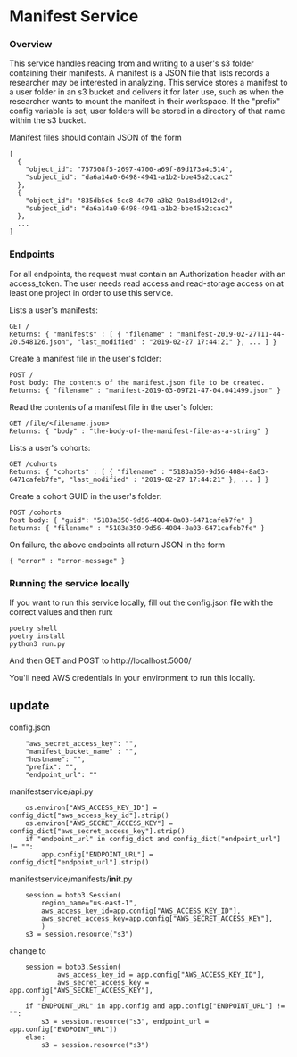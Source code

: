 # Manifest Service
### Overview
This service handles reading from and writing to a user's s3 folder containing their manifests. A manifest is a JSON file that lists records a researcher may be interested in analyzing. This service stores a manifest to a user folder in an s3 bucket and delivers it for later use, such as when the researcher wants to mount the manifest in their workspace. If the "prefix" config variable is set, user folders will be stored in a directory of that name within the s3 bucket.

Manifest files should contain JSON of the form

    [
      {
        "object_id": "757508f5-2697-4700-a69f-89d173a4c514",
        "subject_id": "da6a14a0-6498-4941-a1b2-bbe45a2ccac2"
      },
      {
        "object_id": "835db5c6-5cc8-4d70-a3b2-9a18ad4912cd",
        "subject_id": "da6a14a0-6498-4941-a1b2-bbe45a2ccac2"
      },
      ...
    ]

### Endpoints

For all endpoints, the request must contain an Authorization header with an access_token. The user needs read access and read-storage access
on at least one project in order to use this service.

Lists a user's manifests:

    GET /
    Returns: { "manifests" : [ { "filename" : "manifest-2019-02-27T11-44-20.548126.json", "last_modified" : "2019-02-27 17:44:21" }, ... ] }

Create a manifest file in the user's folder:

    POST /
    Post body: The contents of the manifest.json file to be created.
    Returns: { "filename" : "manifest-2019-03-09T21-47-04.041499.json" }

Read the contents of a manifest file in the user's folder:

    GET /file/<filename.json>
    Returns: { "body" : "the-body-of-the-manifest-file-as-a-string" }

Lists a user's cohorts:

    GET /cohorts
    Returns: { "cohorts" : [ { "filename" : "5183a350-9d56-4084-8a03-6471cafeb7fe", "last_modified" : "2019-02-27 17:44:21" }, ... ] }

Create a cohort GUID in the user's folder:

    POST /cohorts
    Post body: { "guid": "5183a350-9d56-4084-8a03-6471cafeb7fe" }
    Returns: { "filename" : "5183a350-9d56-4084-8a03-6471cafeb7fe" }

On failure, the above endpoints all return JSON in the form

    { "error" : "error-message" }


### Running the service locally
If you want to run this service locally, fill out the config.json file with the correct values and then run:

    poetry shell
    poetry install
    python3 run.py

And then GET and POST to http://localhost:5000/

You'll need AWS credentials in your environment to run this locally.


## update
config.json
```
    "aws_secret_access_key": "",
    "manifest_bucket_name" : "",
    "hostname": "",
    "prefix": "",
    "endpoint_url": ""
```	
manifestservice/api.py
```
    os.environ["AWS_ACCESS_KEY_ID"] = config_dict["aws_access_key_id"].strip()
    os.environ["AWS_SECRET_ACCESS_KEY"] = config_dict["aws_secret_access_key"].strip()
    if "endpoint_url" in config_dict and config_dict["endpoint_url"] != "":
        app.config["ENDPOINT_URL"] = config_dict["endpoint_url"].strip()
```		

manifestservice/manifests/__init__.py
```
	session = boto3.Session(
        region_name="us-east-1",
        aws_access_key_id=app.config["AWS_ACCESS_KEY_ID"],
        aws_secret_access_key=app.config["AWS_SECRET_ACCESS_KEY"],
		)
	s3 = session.resource("s3")
```
change to
```
	session = boto3.Session(
			aws_access_key_id = app.config["AWS_ACCESS_KEY_ID"],
			aws_secret_access_key = app.config["AWS_SECRET_ACCESS_KEY"],
		)	
    if "ENDPOINT_URL" in app.config and app.config["ENDPOINT_URL"] != "":
        s3 = session.resource("s3", endpoint_url = app.config["ENDPOINT_URL"])
    else:
        s3 = session.resource("s3")
```
